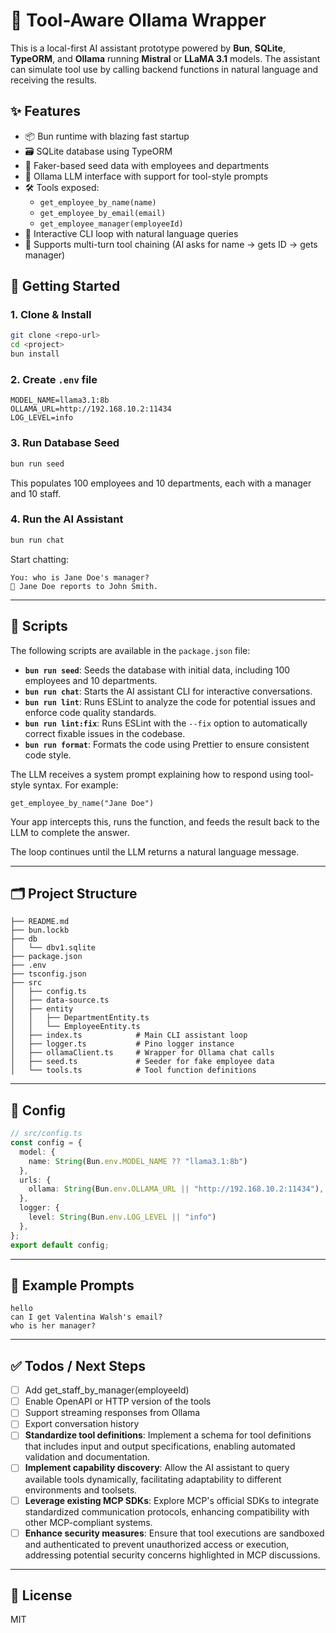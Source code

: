# 🧠 Tool-Aware Ollama Wrapper

This is a local-first AI assistant prototype powered by **Bun**, **SQLite**, **TypeORM**, and **Ollama** running **Mistral** or **LLaMA 3.1** models. The assistant can simulate tool use by calling backend functions in natural language and receiving the results.

## ✨ Features

- 📦 Bun runtime with blazing fast startup
- 🗃️ SQLite database using TypeORM
- 🧪 Faker-based seed data with employees and departments
- 🤖 Ollama LLM interface with support for tool-style prompts
- 🛠️ Tools exposed:
  - `get_employee_by_name(name)`
  - `get_employee_by_email(email)`
  - `get_employee_manager(employeeId)`
- 🧵 Interactive CLI loop with natural language queries
- 🔁 Supports multi-turn tool chaining (AI asks for name → gets ID → gets manager)

## 🚀 Getting Started

### 1. Clone & Install

```bash
git clone <repo-url>
cd <project>
bun install
```

### 2. Create `.env` file

```env
MODEL_NAME=llama3.1:8b
OLLAMA_URL=http://192.168.10.2:11434
LOG_LEVEL=info
```

### 3. Run Database Seed

```bash
bun run seed
```

This populates 100 employees and 10 departments, each with a manager and 10 staff.

### 4. Run the AI Assistant

```bash
bun run chat
```

Start chatting:
```
You: who is Jane Doe's manager?
🤖 Jane Doe reports to John Smith.
```

---

## 📜 Scripts

The following scripts are available in the `package.json` file:

- **`bun run seed`**: Seeds the database with initial data, including 100 employees and 10 departments.
- **`bun run chat`**: Starts the AI assistant CLI for interactive conversations.
- **`bun run lint`**: Runs ESLint to analyze the code for potential issues and enforce code quality standards.
- **`bun run lint:fix`**: Runs ESLint with the `--fix` option to automatically correct fixable issues in the codebase.
- **`bun run format`**: Formats the code using Prettier to ensure consistent code style.

The LLM receives a system prompt explaining how to respond using tool-style syntax. For example:
```
get_employee_by_name("Jane Doe")
```

Your app intercepts this, runs the function, and feeds the result back to the LLM to complete the answer.

The loop continues until the LLM returns a natural language message.

---

## 🗂 Project Structure

```
├── README.md
├── bun.lockb
├── db
│   └── dbv1.sqlite
├── package.json
├── .env
├── tsconfig.json
├── src
│   ├── config.ts
│   ├── data-source.ts
│   ├── entity
│   │   ├── DepartmentEntity.ts
│   │   └── EmployeeEntity.ts
│   ├── index.ts            # Main CLI assistant loop
│   ├── logger.ts           # Pino logger instance
│   ├── ollamaClient.ts     # Wrapper for Ollama chat calls
│   ├── seed.ts             # Seeder for fake employee data
│   └── tools.ts            # Tool function definitions
```

---

## 🔧 Config

```ts
// src/config.ts
const config = {
  model: {
    name: String(Bun.env.MODEL_NAME ?? "llama3.1:8b")
  },
  urls: {
    ollama: String(Bun.env.OLLAMA_URL || "http://192.168.10.2:11434"),
  },
  logger: {
    level: String(Bun.env.LOG_LEVEL || "info")
  },
};
export default config;
```

---

## 🧪 Example Prompts

```
hello
can I get Valentina Walsh's email?
who is her manager?
```

---

## ✅ Todos / Next Steps

- [ ] Add get_staff_by_manager(employeeId)
- [ ] Enable OpenAPI or HTTP version of the tools
- [ ] Support streaming responses from Ollama
- [ ] Export conversation history
- [ ] **Standardize tool definitions**: Implement a schema for tool definitions that includes input and output specifications, enabling automated validation and documentation.
- [ ] **Implement capability discovery**: Allow the AI assistant to query available tools dynamically, facilitating adaptability to different environments and toolsets.
- [ ] **Leverage existing MCP SDKs**: Explore MCP's official SDKs to integrate standardized communication protocols, enhancing compatibility with other MCP-compliant systems.
- [ ] **Enhance security measures**: Ensure that tool executions are sandboxed and authenticated to prevent unauthorized access or execution, addressing potential security concerns highlighted in MCP discussions.

---

## 📜 License

MIT

